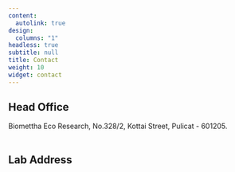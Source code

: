 ```yaml
---
content:
  autolink: true
design:
  columns: "1"
headless: true
subtitle: null
title: Contact
weight: 10
widget: contact
---
```

## Head Office

Biomettha Eco Research,
No.328/2, Kottai Street,
Pulicat - 601205.
<br> </br>
## Lab Address

